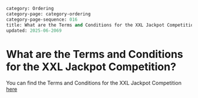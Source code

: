 ```meta
category: Ordering
category-page: category-ordering
category-page-sequence: 016
title: What are the Terms and Conditions for the XXL Jackpot Competition? 
updated: 2025-06-2069
```

# What are the Terms and Conditions for the XXL Jackpot Competition? 

You can find the Terms and Conditions for the XXL Jackpot Competition [here](https://www.termsconditions.co.za/content/dam/ShopriteGroup/Terms/PDFS/checkers-xxl-jackpot-competition-tcs.pdf)